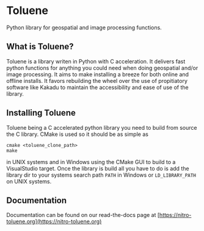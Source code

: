 # Toluene
Python library for geospatial and image processing functions.

## What is Toluene?

Toluene is a library writen in Python with C acceleration. It delivers fast
python functions for anything you could need when doing geospatial and/or image
processing. It aims to make installing a breeze for both online and offline
installs. It favors rebuilding the wheel over the use of propitiatory software
like Kakadu to maintain the accessibility and ease of use of the library.

## Installing Toluene

Toluene being a C accelerated python library you need to build from source the 
C library. CMake is used so it should be as simple as

```
cmake <toluene_clone_path>
make
```

in UNIX systems and in Windows using the CMake GUI to build to a VisualStudio
target. Once the library is build all you have to do is add the library dir to
your systems search path `PATH` in Windows or `LD_LIBRARY_PATH` on UNIX systems.

## Documentation

Documentation can be found on our read-the-docs page at [https://nitro-toluene.org](https://nitro-toluene.org)